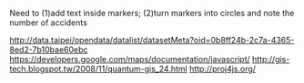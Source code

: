 Need to (1)add text inside markers; (2)turn markers into circles and note the number of accidents

http://data.taipei/opendata/datalist/datasetMeta?oid=0b8ff24b-2c7a-4365-8ed2-7b10bae60ebc
https://developers.google.com/maps/documentation/javascript/
http://gis-tech.blogspot.tw/2008/11/quantum-gis_24.html
http://proj4js.org/

